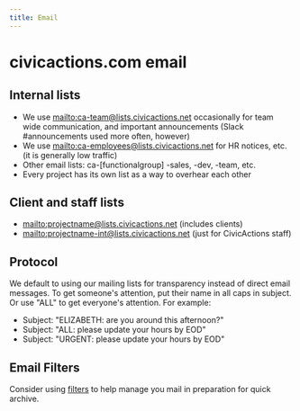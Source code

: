 ```yaml
---
title: Email
---
```


# civicactions.com email

## Internal lists

- We use <mailto:ca-team@lists.civicactions.net> occasionally for team wide communication, and important announcements (Slack #announcements used more often, however)
- We use <mailto:ca-employees@lists.civicactions.net> for HR notices, etc. (it is generally low traffic)
- Other email lists: ca-[functionalgroup] -sales, -dev, -team, etc.
- Every project has its own list as a way to overhear each other

## Client and staff lists

- <mailto:projectname@lists.civicactions.net> (includes clients)
- <mailto:projectname-int@lists.civicactions.net> (just for CivicActions staff)

## Protocol

We default to using our mailing lists for transparency instead of direct email messages. To get someone's attention, put their name in all caps in subject. Or use "ALL" to get everyone's attention. For example:

- Subject: "ELIZABETH: are you around this afternoon?"
- Subject: "ALL: please update your hours by EOD"
- Subject: "URGENT: please update your hours by EOD"

## Email Filters

Consider using [filters](https://support.google.com/mail/answer/6579?hl=en) to help manage you mail in preparation for quick archive.
